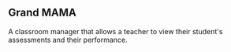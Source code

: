 ## Grand MAMA
A classroom manager that allows a teacher to view their student's assessments and their performance.
